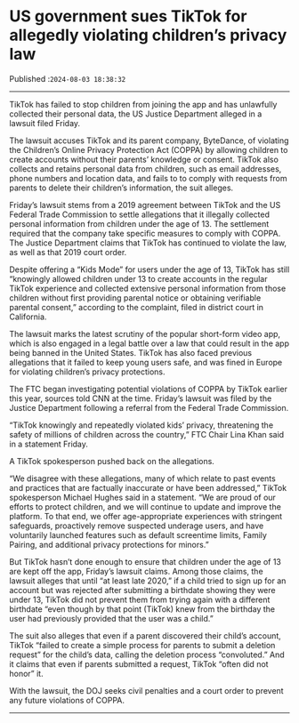 # US government sues TikTok for allegedly violating children’s privacy law

Published :`2024-08-03 18:38:32`

---

TikTok has failed to stop children from joining the app and has unlawfully collected their personal data, the US Justice Department alleged in a lawsuit filed Friday.

The lawsuit accuses TikTok and its parent company, ByteDance, of violating the Children’s Online Privacy Protection Act (COPPA) by allowing children to create accounts without their parents’ knowledge or consent. TikTok also collects and retains personal data from children, such as email addresses, phone numbers and location data, and fails to to comply with requests from parents to delete their children’s information, the suit alleges.

Friday’s lawsuit stems from a 2019 agreement between TikTok and the US Federal Trade Commission to settle allegations that it illegally collected personal information from children under the age of 13. The settlement required that the company take specific measures to comply with COPPA. The Justice Department claims that TikTok has continued to violate the law, as well as that 2019 court order.

Despite offering a “Kids Mode” for users under the age of 13, TikTok has still “knowingly allowed children under 13 to create accounts in the regular TikTok experience and collected extensive personal information from those children without first providing parental notice or obtaining verifiable parental consent,” according to the complaint, filed in district court in California.

The lawsuit marks the latest scrutiny of the popular short-form video app, which is also engaged in a legal battle over a law that could result in the app being banned in the United States. TikTok has also faced previous allegations that it failed to keep young users safe, and was fined in Europe for violating children’s privacy protections.

The FTC began investigating potential violations of COPPA by TikTok earlier this year, sources told CNN at the time. Friday’s lawsuit was filed by the Justice Department following a referral from the Federal Trade Commission.

“TikTok knowingly and repeatedly violated kids’ privacy, threatening the safety of millions of children across the country,” FTC Chair Lina Khan said in a statement Friday.

A TikTok spokesperson pushed back on the allegations.

“We disagree with these allegations, many of which relate to past events and practices that are factually inaccurate or have been addressed,” TikTok spokesperson Michael Hughes said in a statement. “We are proud of our efforts to protect children, and we will continue to update and improve the platform. To that end, we offer age-appropriate experiences with stringent safeguards, proactively remove suspected underage users, and have voluntarily launched features such as default screentime limits, Family Pairing, and additional privacy protections for minors.”

But TikTok hasn’t done enough to ensure that children under the age of 13 are kept off the app, Friday’s lawsuit claims. Among those claims, the lawsuit alleges that until “at least late 2020,” if a child tried to sign up for an account but was rejected after submitting a birthdate showing they were under 13, TikTok did not prevent them from trying again with a different birthdate “even though by that point (TikTok) knew from the birthday the user had previously provided that the user was a child.”

The suit also alleges that even if a parent discovered their child’s account, TikTok “failed to create a simple process for parents to submit a deletion request” for the child’s data, calling the deletion process “convoluted.” And it claims that even if parents submitted a request, TikTok “often did not honor” it.

With the lawsuit, the DOJ seeks civil penalties and a court order to prevent any future violations of COPPA.

---

